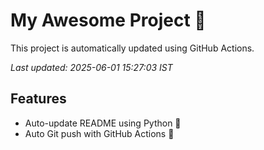 # My Awesome Project 🚀

This project is automatically updated using GitHub Actions.

_Last updated: 2025-06-01 15:27:03 IST_

## Features
- Auto-update README using Python 🐍
- Auto Git push with GitHub Actions 🤖
